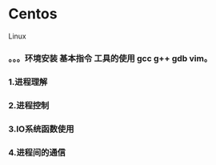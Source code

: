 # Centos
Linux
### 。。。环境安装 基本指令 工具的使用  gcc g++ gdb vim。
### 1.进程理解
### 2.进程控制
### 3.IO系统函数使用
### 4.进程间的通信
